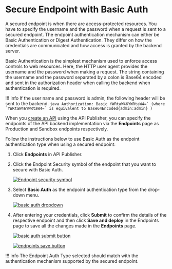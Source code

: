 # Secure Endpoint with Basic Auth

A secured endpoint is when there are access-protected resources. You have to specify the username and the password when a request is sent to a secured endpoint. The endpoint authentication mechanism can either be Basic Authentication or Digest Authentication. They differ on how the credentials are communicated and how access is granted by the backend server.

Basic Authentication is the simplest mechanism used to enforce access controls to web resources. Here, the HTTP user agent provides the username and the password when making a request. The string containing the username and the password separated by a colon is Base64 encoded and sent in the authorization header when calling the backend when authentication is required.

!!! info
    If the user name and password is admin, the following header will be sent to the backend.
    ``` java
    Authorization: Basic YWRtaW46YWRtaW4=` (where `YWRtaW46YWRtaW4=` is equivalent to Base64Encoded{admin:admin} )
    ```

When you [create an API]({{base_path}}/design/create-api/create-rest-api/create-a-rest-api) using the API Publisher, you can specify the endpoints of the API backend implementation via the **Endpoints** page as Production and Sandbox endpoints respectively.

Follow the instructions below to use Basic Auth as the endpoint authentication type when using a secured endpoint:

1. Click **Endpoints** in API Publisher.

2. Click the Endpoint Security symbol of the endpoint that you want to secure with Basic Auth.

      [![Endpoint security symbol]({{base_path}}/assets/img/design/endpoints/endpoint-security/endpoint-security-symbol.png)]({{base_path}}/assets/img/design/endpoints/endpoint-security/endpoint-security-symbol.png)

3. Select **Basic Auth** as the endpoint authentication type from the drop-down menu.

     [![basic auth dropdown]({{base_path}}/assets/img/learn/basic-auth-dropdown.png)]({{base_path}}/assets/img/learn/basic-auth-dropdown.png)

4. After entering your credentials, click **Submit** to confirm the details of the respective endpoint and then click **Save and deploy** in the Endpoints page to save all the changes made in the **Endpoints** page.

     [![basic auth submit button]({{base_path}}/assets/img/learn/basic-auth-submit-button.png)]({{base_path}}/assets/img/learn/basic-auth-submit-button.png)

     [![endpoints save button]({{base_path}}/assets/img/design/endpoints/endpoint-security/endpoints-save-button.png)]({{base_path}}/assets/img/design/endpoints/endpoint-security/endpoints-save-button.png)

!!! info
    The Endpoint Auth Type selected should match with the authentication mechanism supported by the secured endpoint.
    
